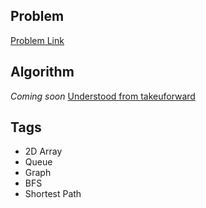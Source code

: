 ## Problem
[Problem Link](https://leetcode.com/problems/cheapest-flights-within-k-stops/)

## Algorithm
*Coming soon*
[Understood from takeuforward](https://youtu.be/9XybHVqTHcQ?si=U-EEgd4HSXfSLHlY)

## Tags
 - 2D Array
 - Queue
 - Graph
 - BFS
 - Shortest Path